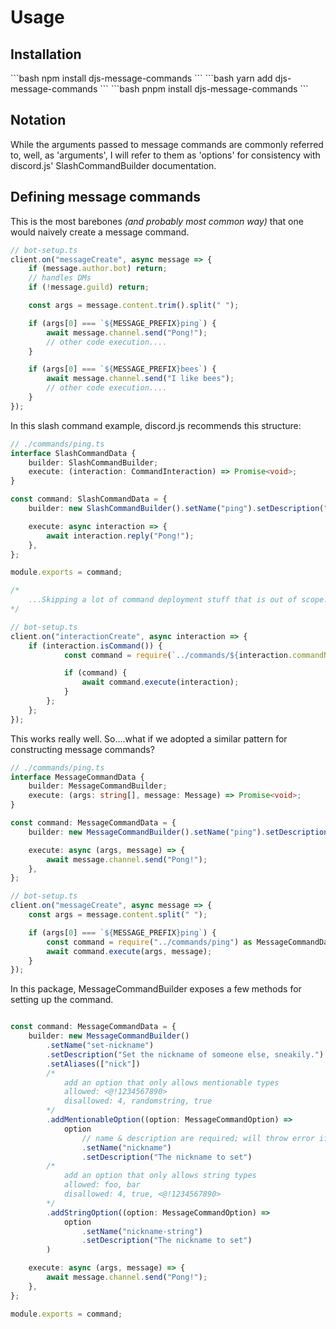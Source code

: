 # Usage

## Installation

<code-group>
<code-block title="npm">
```bash
npm install djs-message-commands
```
</code-block>

<code-block title="yarn">
```bash
yarn add djs-message-commands
```
</code-block>

<code-block title="pnpm">
```bash
pnpm install djs-message-commands
```
</code-block>
</code-group>

## Notation

While the arguments passed to message commands are commonly referred to, well, as 'arguments', I will refer to them as 'options' for consistency with discord.js' SlashCommandBuilder documentation.

## Defining message commands

This is the most barebones _(and probably most common way)_ that one would naively create a message command.

```ts
// bot-setup.ts
client.on("messageCreate", async message => {
	if (message.author.bot) return;
	// handles DMs
	if (!message.guild) return;

	const args = message.content.trim().split(" ");

	if (args[0] === `${MESSAGE_PREFIX}ping`) {
		await message.channel.send("Pong!");
		// other code execution....
	}

	if (args[0] === `${MESSAGE_PREFIX}bees`) {
		await message.channel.send("I like bees");
		// other code execution....
	}
});
```

In this slash command example, discord.js recommends this structure:

```ts
// ./commands/ping.ts
interface SlashCommandData {
	builder: SlashCommandBuilder;
	execute: (interaction: CommandInteraction) => Promise<void>;
}

const command: SlashCommandData = {
	builder: new SlashCommandBuilder().setName("ping").setDescription("ping description"),

	execute: async interaction => {
		await interaction.reply("Pong!");
	},
};

module.exports = command;

/*
    ...Skipping a lot of command deployment stuff that is out of scope...
*/

// bot-setup.ts
client.on("interactionCreate", async interaction => {
	if (interaction.isCommand()) {
			const command = require(`../commands/${interaction.commandName}`) as SlashCommandData;

            if (command) {
                await command.execute(interaction);
            }
		};
	};
});
```

This works really well. So....what if we adopted a similar pattern for constructing message commands?

```ts
// ./commands/ping.ts
interface MessageCommandData {
	builder: MessageCommandBuilder;
	execute: (args: string[], message: Message) => Promise<void>;
}

const command: MessageCommandData = {
	builder: new MessageCommandBuilder().setName("ping").setDescription("ping description"),

	execute: async (args, message) => {
		await message.channel.send("Pong!");
	},
};

// bot-setup.ts
client.on("messageCreate", async message => {
	const args = message.content.split(" ");

	if (args[0] === `${MESSAGE_PREFIX}ping`) {
		const command = require("../commands/ping") as MessageCommandData;
		await command.execute(args, message);
	}
});
```

In this package, MessageCommandBuilder exposes a few methods for setting up the command.

```ts

const command: MessageCommandData = {
	builder: new MessageCommandBuilder()
        .setName("set-nickname")
        .setDescription("Set the nickname of someone else, sneakily.")
        .setAliases(["nick"])
        /*
            add an option that only allows mentionable types
            allowed: <@!1234567890>
            disallowed: 4, randomstring, true
        */
        .addMentionableOption((option: MessageCommandOption) =>
            option
                // name & description are required; will throw error if omitted
                .setName("nickname")
                .setDescription("The nickname to set")
        /*
            add an option that only allows string types
            allowed: foo, bar
            disallowed: 4, true, <@!1234567890>
        */
        .addStringOption((option: MessageCommandOption) =>
            option
                .setName("nickname-string")
                .setDescription("The nickname to set")
        )

	execute: async (args, message) => {
		await message.channel.send("Pong!");
	},
};

module.exports = command;
```
